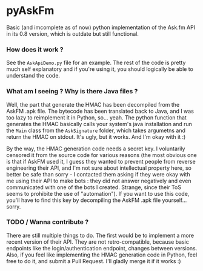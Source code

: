# pyAskFm
Basic (and imcomplete as of now) python implementation of the Ask.fm API in its 0.8 version, which is outdate but still functional.

### How does it work ?
See the `AskApiDemo.py` file for an example. The rest of the code is pretty much self explanatory and if you're using it, you should logically be able to understand the code.

### What am I seeing ? Why is there Java files ?
Well, the part that generate the HMAC has been decompiled from the AskFM .apk file. The bytecode has been translated back to Java, and I was too lazy to reimplement it in Python, so... yeah. The python function that generates the HMAC basically calls your system's java installation and run the `Main` class from the `AskSignature` folder, which takes argumetns and return the HMAC on stdout. It's ugly, but it works. And I'm okay with it :)

By the way, the HMAC generation code needs a secret key. I voluntarily censored it from the source code for various reasons (the most obvious one is that if AskFM used it, I guess they wanted to prevent people from reverse engineering their API, and I'm not sure about intellectual property here, so better be safe than sorry - I contacted them asking if they were okay with me using their API to make bots : they did not answer negatively and even communicated with one of the bots I created. Strange, since their ToS seems to prohibite the use of "automation").
If you want to use this code, you'll have to find this key by decompiling the AskFM .apk file yourself... sorry.


### TODO / Wanna contribute ?
There are still multiple things to do.
The first would be to implement a more recent version of their API. They are not retro-compatible, because basic endpoints like the login/authentication endpoint, changes between versions.
Also, if you feel like implementing the HMAC generation code in Python, feel free to do it, and submit a Pull Request. I'll gladly merge it if it works :)
